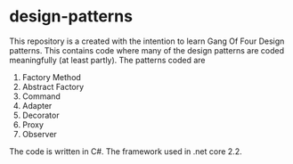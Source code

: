 # design-patterns

This repository is a created with the intention to learn Gang Of Four Design patterns. This contains code where many of the design patterns are coded meaningfully (at least partly). The patterns coded are
1. Factory Method
2. Abstract Factory
3. Command
4. Adapter
5. Decorator
6. Proxy
7. Observer

The code is written in C#. The framework used in .net core 2.2.
